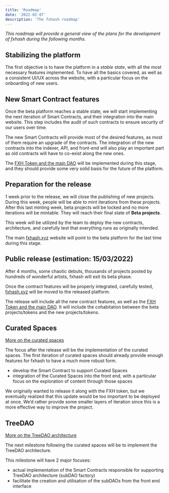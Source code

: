 ```yaml
---
title: 'Roadmap'
date: '2022-02-07'
description: 'The fxhash roadmap'
---
```



*This roadmap will provide a general view of the plans for the development of fxhash during the following months.*


## Stabilizing the platform

The first objective is to have the platform in a *stable state*, with all the most necessary features implemented. To have all the basics covered, as well as a consistent UI/UX across the website, with a particular focus on the onboarding of new users. 


## New Smart Contract features

Once the beta platform reaches a stable state, we will start implementing the next iteration of Smart Contracts, and their integration into the main website. This step includes the audit of such contracts to ensure security of our users over time.

The new Smart Contracts will provide most of the desired features, as most of them require an upgrade of the contracts. The integration of the new contracts into the indexer, API, and front-end will also play an important part as old contracts will have to co-exist along the new ones.

The [FXH Token and the main DAO](/doc/community/token-dao) will be implemented during this stage, and they should provide some very solid basis for the future of the platform.


## Preparation for the release

1 week prior to the release, we will close the publishing of new projects. During this week, people will be able to mint iterations from these projects. After this last minting week, beta projects will be locked and no more iterations will be mintable. They will reach their final state of **Beta projects**.

This week will be utilized by the team to deploy the new contracts, architecture, and carefully test that everything runs as originally intended.

The main [fxhash.xyz](https://fxhash.xyz) website will point to the beta platform for the last time during this stage.


## Public release (estimation: 15/03/2022)

After 4 months, some chaotic debuts, thousands of projects posted by hundreds of wonderful artists, fxhash will exit its beta phase.

Once the contract features will be properly integrated, carefully tested, [fxhash.xyz](https://fxhash.xyz) will be moved to the released platform. 

The release will include all the new contract features, as well as the [FXH Token and the main DAO](/doc/community/token-dao). It will include the cohabitation between the beta projects/tokens and the new projects/tokens. 


## Curated Spaces

[More on the curated spaces](/doc/community/curation)

The focus after the release will be the implementation of the curated spaces. The first iteration of curated spaces should already provide enough features for fxhash to have a much more robust form. 

- develop the Smart Contract to support Curated Spaces
- integration of the Curated Spaces into the front end, with a particular focus on the exploration of content through those spaces

We originally wanted to release it along with the FXH token, but we eventually realized that this update would be too important to be deployed at once. We’d rather provide some smaller layers of iteration since this is a more effective way to improve the project.


## TreeDAO

[More on the TreeDAO architecture](/doc/community/treedao)

The next milestone following the curated spaces will be to implement the TreeDAO architecture. 

This milestone will have 2 major focuses:

- actual implementation of the Smart Contracts responsible for supporting TreeDAO architecture (subDAO factory)
- facilitate the creation and utilisation of the subDAOs from the front end interface